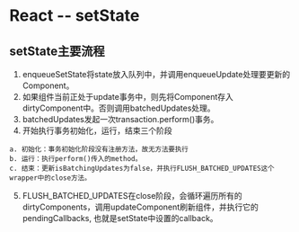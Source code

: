 # React -- setState
## setState主要流程
1. enqueueSetState将state放入队列中，并调用enqueueUpdate处理要更新的Component。
2. 如果组件当前正处于update事务中，则先将Component存入dirtyComponent中。否则调用batchedUpdates处理。
3. batchedUpdates发起一次transaction.perform()事务。
4. 开始执行事务初始化，运行，结束三个阶段
```text
a. 初始化：事务初始化阶段没有注册方法，故无方法要执行
b. 运行：执行perform()传入的method。
c. 结束：更新isBatchingUpdates为false，并执行FLUSH_BATCHED_UPDATES这个wrapper中的close方法。
```
5. FLUSH_BATCHED_UPDATES在close阶段，会循环遍历所有的dirtyComponents，调用updateComponent刷新组件，并执行它的pendingCallbacks, 也就是setState中设置的callback。